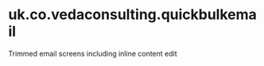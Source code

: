 uk.co.vedaconsulting.quickbulkemail
===================================

Trimmed email screens including inline content edit
